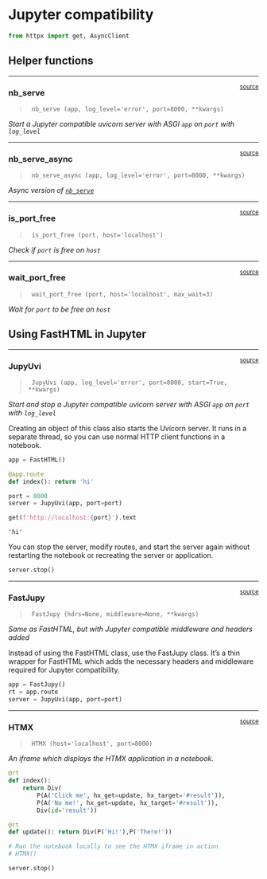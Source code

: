 # Jupyter compatibility


<!-- WARNING: THIS FILE WAS AUTOGENERATED! DO NOT EDIT! -->

``` python
from httpx import get, AsyncClient
```

## Helper functions

------------------------------------------------------------------------

<a
href="https://github.com/AnswerDotAI/fasthtml/blob/main/fasthtml/jupyter.py#L19"
target="_blank" style="float:right; font-size:smaller">source</a>

### nb_serve

>      nb_serve (app, log_level='error', port=8000, **kwargs)

*Start a Jupyter compatible uvicorn server with ASGI `app` on `port`
with `log_level`*

------------------------------------------------------------------------

<a
href="https://github.com/AnswerDotAI/fasthtml/blob/main/fasthtml/jupyter.py#L29"
target="_blank" style="float:right; font-size:smaller">source</a>

### nb_serve_async

>      nb_serve_async (app, log_level='error', port=8000, **kwargs)

*Async version of
[`nb_serve`](https://AnswerDotAI.github.io/fasthtml/api/jupyter.html#nb_serve)*

------------------------------------------------------------------------

<a
href="https://github.com/AnswerDotAI/fasthtml/blob/main/fasthtml/jupyter.py#L37"
target="_blank" style="float:right; font-size:smaller">source</a>

### is_port_free

>      is_port_free (port, host='localhost')

*Check if `port` is free on `host`*

------------------------------------------------------------------------

<a
href="https://github.com/AnswerDotAI/fasthtml/blob/main/fasthtml/jupyter.py#L48"
target="_blank" style="float:right; font-size:smaller">source</a>

### wait_port_free

>      wait_port_free (port, host='localhost', max_wait=3)

*Wait for `port` to be free on `host`*

## Using FastHTML in Jupyter

------------------------------------------------------------------------

<a
href="https://github.com/AnswerDotAI/fasthtml/blob/main/fasthtml/jupyter.py#L60"
target="_blank" style="float:right; font-size:smaller">source</a>

### JupyUvi

>      JupyUvi (app, log_level='error', port=8000, start=True, **kwargs)

*Start and stop a Jupyter compatible uvicorn server with ASGI `app` on
`port` with `log_level`*

Creating an object of this class also starts the Uvicorn server. It runs
in a separate thread, so you can use normal HTTP client functions in a
notebook.

``` python
app = FastHTML()

@app.route
def index(): return 'hi'

port = 8000
server = JupyUvi(app, port=port)
```

``` python
get(f'http://localhost:{port}').text
```

    'hi'

You can stop the server, modify routes, and start the server again
without restarting the notebook or recreating the server or application.

``` python
server.stop()
```

------------------------------------------------------------------------

<a
href="https://github.com/AnswerDotAI/fasthtml/blob/main/fasthtml/jupyter.py#L85"
target="_blank" style="float:right; font-size:smaller">source</a>

### FastJupy

>      FastJupy (hdrs=None, middleware=None, **kwargs)

*Same as FastHTML, but with Jupyter compatible middleware and headers
added*

Instead of using the FastHTML class, use the FastJupy class. It’s a thin
wrapper for FastHTML which adds the necessary headers and middleware
required for Jupyter compatibility.

``` python
app = FastJupy()
rt = app.route
server = JupyUvi(app, port=port)
```

------------------------------------------------------------------------

<a
href="https://github.com/AnswerDotAI/fasthtml/blob/main/fasthtml/jupyter.py#L92"
target="_blank" style="float:right; font-size:smaller">source</a>

### HTMX

>      HTMX (host='localhost', port=8000)

*An iframe which displays the HTMX application in a notebook.*

``` python
@rt
def index():
    return Div(
        P(A('Click me', hx_get=update, hx_target='#result')),
        P(A('No me!', hx_get=update, hx_target='#result')),
        Div(id='result'))

@rt
def update(): return Div(P('Hi!'),P('There!'))
```

``` python
# Run the notebook locally to see the HTMX iframe in action
# HTMX()
```

``` python
server.stop()
```
